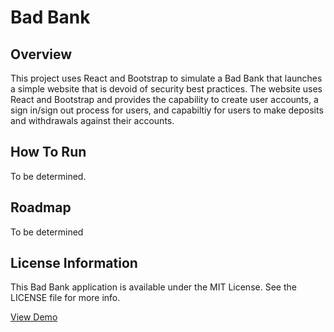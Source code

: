 # Bad Bank

## Overview

This project uses React and Bootstrap to simulate a Bad Bank that launches a simple website that is devoid of security best practices.  The website uses React and Bootstrap and provides the capability to create user accounts, a sign in/sign out process for users, and capabiltiy for users to make deposits and withdrawals against their accounts. 

## How To Run

To be determined.

## Roadmap

To be determined
<!-- - [ ] Add a "Reset" button thats removes all route markers and resets the map to the default position.
- [ ] Add a "Track" button that make an API call that will provide the current position of the bus that refreshes every 15 seconds.
- [ ] Add a grid with a left pane and move the map controls off the map and into it. -->

## License Information

This Bad Bank application is available under the MIT License.  See the LICENSE file for more info.

<a target="_blank" href="https://dfoxster.github.io/Bad-Bank/site/index.html">View Demo</a>
